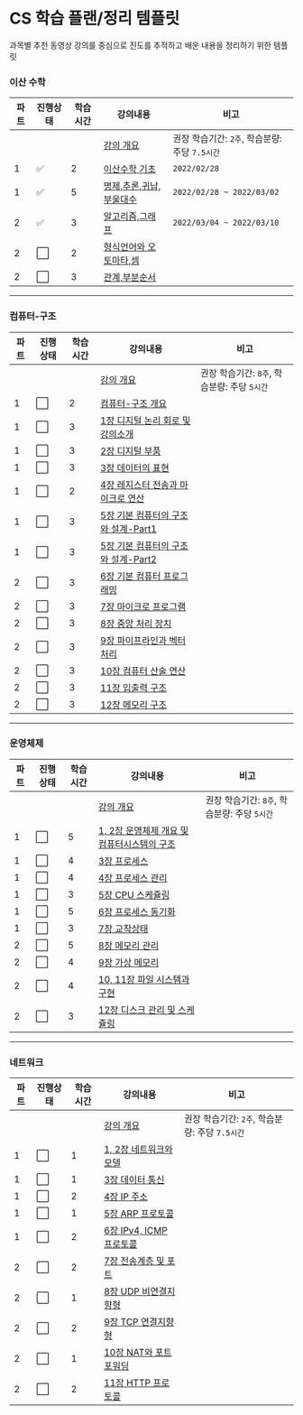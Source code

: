 # CS 학습 플랜/정리 템플릿

과목별 추천 동영상 강의를 중심으로 진도를 추적하고 배운 내용을 정리하기 위한 템플릿

### 이산 수학

| 파트  | 진행상태                 | 학습시간 | 강의내용                                  | 비고                              |
| --- | -------------------- | ---- | ------------------------------------- | ------------------------------- |
|     |                      |      | [강의 개요](이산-수학)                        | 권장 학습기간: `2주`, 학습분량: 주당 `7.5시간` |
| 1   | :white_check_mark:   | 2    | [이산수학 기초](이산-수학/이산수학-기초)              | `2022/02/28`                    |
| 1   | :white_check_mark:   | 5    | [명제,추론,귀납,부울대수](이산-수학/명제,추론,귀납,부울대수)  | `2022/02/28 ~ 2022/03/02`       |
| 2   | :white_check_mark:   | 3    | [알고리즘,그래프](이산-수학/알고리즘,그래프.md)         | `2022/03/04 ~ 2022/03/10`       |
| 2   | :white_large_square: | 2    | [형식언어와 오토마타,셈](이산-수학/형식언어와-오토마타,셈.md) |                                 |
| 2   | :white_large_square: | 3    | [관계,부분순서](이산-수학/관계,부분순서.md)           |                                 |

---

### 컴퓨터-구조

| 파트  | 진행상태                 | 학습시간 | 강의내용                                                         | 비고                            |
| --- | -------------------- | ---- | ------------------------------------------------------------ | ----------------------------- |
|     |                      |      | [강의 개요](컴퓨터-구조)                                              | 권장 학습기간: `8주`, 학습분량: 주당 `5시간` |
| 1   | :white_large_square: | 2    | [컴퓨터-구조 개요](컴퓨터-구조/컴퓨터-구조-개요.md)                             |                               |
| 1   | :white_large_square: | 3    | [1장 디지털 논리 회로 및 강의소개](컴퓨터-구조/1장-디지털-논리-회로-및-강의소개.md)         |                               |
| 1   | :white_large_square: | 3    | [2장 디지털 부품](컴퓨터-구조/2장-디지털-부품.md)                             |                               |
| 1   | :white_large_square: | 3    | [3장 데이터의 표현](컴퓨터-구조/3장-데이터의-표현.md)                           |                               |
| 1   | :white_large_square: | 2    | [4장 레지스터 전송과 마이크로 연산](컴퓨터-구조/4장-레지스터-전송과-마이크로-연산.md)         |                               |
| 1   | :white_large_square: | 3    | [5장 기본 컴퓨터의 구조와 설계-Part1](컴퓨터-구조/5장-기본-컴퓨터의-구조와-설계-Part1.md) |                               |
| 1   | :white_large_square: | 3    | [5장 기본 컴퓨터의 구조와 설계-Part2](컴퓨터-구조/5장-기본-컴퓨터의-구조와-설계-Part2.md) |                               |
| 2   | :white_large_square: | 3    | [6장 기본 컴퓨터 프로그래밍](컴퓨터-구조/6장-기본-컴퓨터-프로그래밍.md)                 |                               |
| 2   | :white_large_square: | 3    | [7장 마이크로 프로그램](컴퓨터-구조/7장-마이크로-프로그램.md)                       |                               |
| 2   | :white_large_square: | 3    | [8장 중앙 처리 장치](컴퓨터-구조/8장-중앙-처리-장치.md)                         |                               |
| 2   | :white_large_square: | 3    | [9장 파이프라인과 벡터 처리](컴퓨터-구조/9장-파이프라인과-벡터-처리.md)                 |                               |
| 2   | :white_large_square: | 3    | [10장 컴퓨터 산술 연산](컴퓨터-구조/10장-컴퓨터-산술-연산.md)                     |                               |
| 2   | :white_large_square: | 3    | [11장 입출력 구조](컴퓨터-구조/11장-입출력-구조.md)                           |                               |
| 2   | :white_large_square: | 3    | [12장 메모리 구조](컴퓨터-구조/12장-메모리-구조.md)                           |                               |

---

### 운영체제

| 파트  | 진행상태                 | 학습시간 | 강의내용                                                             | 비고                            |
| --- | -------------------- | ---- | ---------------------------------------------------------------- | ----------------------------- |
|     |                      |      | [강의 개요](운영체제)                                                    | 권장 학습기간: `8주`, 학습분량: 주당 `5시간` |
| 1   | :white_large_square: | 5    | [1, 2장 운영체제 개요 및 컴퓨터시스템의 구조](운영체제/1,-2장-운영체제-개요-및-컴퓨터시스템의-구조.md) |                               |
| 1   | :white_large_square: | 4    | [3장 프로세스](운영체제/3장-프로세스.md)                                       |                               |
| 1   | :white_large_square: | 4    | [4장 프로세스 관리](운영체제/4장-프로세스-관리.md)                                 |                               |
| 1   | :white_large_square: | 3    | [5장 CPU 스케쥴링](운영체제/5장-CPU-스케쥴링.md)                               |                               |
| 1   | :white_large_square: | 5    | [6장 프로세스 동기화](운영체제/6장-프로세스-동기화.md)                               |                               |
| 1   | :white_large_square: | 3    | [7장 교착상태](운영체제/7장-교착상태.md)                                       |                               |
| 2   | :white_large_square: | 5    | [8장 메모리 관리](운영체제/8장-메모리-관리.md)                                   |                               |
| 2   | :white_large_square: | 4    | [9장 가상 메모리](운영체제/9장-가상-메모리.md)                                   |                               |
| 2   | :white_large_square: | 4    | [10, 11장 파일 시스템과 구현](운영체제/10,-11장-파일-시스템과-구현.md)                 |                               |
| 2   | :white_large_square: | 3    | [12장 디스크 관리 및 스케쥴링](운영체제/12장-디스크-관리-및-스케쥴링.md)                   |                               |

---

### 네트워크

| 파트  | 진행상태                 | 학습시간 | 강의내용                                             | 비고                              |
| --- | -------------------- | ---- | ------------------------------------------------ | ------------------------------- |
|     |                      |      | [강의 개요](네트워크)                                    | 권장 학습기간: `2주`, 학습분량: 주당 `7.5시간` |
| 1   | :white_large_square: | 1    | [1, 2장 네트워크와 모델](네트워크/1,-2장-네트워크와-모델.md)         |                                 |
| 1   | :white_large_square: | 1    | [3장 데이터 통신](네트워크/3장-데이터-통신.md)                   |                                 |
| 1   | :white_large_square: | 2    | [4장 IP 주소](네트워크/4장-IP-주소.md)                     |                                 |
| 1   | :white_large_square: | 1    | [5장 ARP 프로토콜](네트워크/5장-ARP-프로토콜.md)               |                                 |
| 1   | :white_large_square: | 2    | [6장 IPv4, ICMP 프로토콜](네트워크/6장-IPv4,-ICMP-프로토콜.md) |                                 |
| 2   | :white_large_square: | 2    | [7장 전송계층 및 포트](네트워크/7장-전송계층-및-포트.md)             |                                 |
| 2   | :white_large_square: | 1    | [8장 UDP 비연결지향형](네트워크/8장-UDP-비연결지향형.md)           |                                 |
| 2   | :white_large_square: | 2    | [9장 TCP 연결지향형](네트워크/9장-TCP-연결지향형.md)             |                                 |
| 2   | :white_large_square: | 1    | [10장 NAT와 포트포워딩](네트워크/10장-NAT와-포트포워딩.md)         |                                 |
| 2   | :white_large_square: | 2    | [11장 HTTP 프로토콜](네트워크/11장-HTTP-프로토콜.md)           |                                 |
